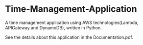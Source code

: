 # Time-Management-Application
A time management application using AWS technologies(Lambda, APIGateway and DynamoDB), written in Python.

See the details about this application in the Documentation.pdf.
